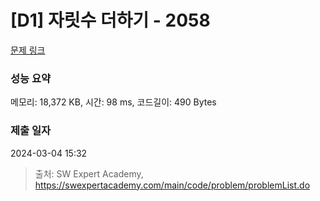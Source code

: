 # [D1] 자릿수 더하기 - 2058 

[문제 링크](https://swexpertacademy.com/main/code/problem/problemDetail.do?contestProbId=AV5QPRjqA10DFAUq) 

### 성능 요약

메모리: 18,372 KB, 시간: 98 ms, 코드길이: 490 Bytes

### 제출 일자

2024-03-04 15:32



> 출처: SW Expert Academy, https://swexpertacademy.com/main/code/problem/problemList.do